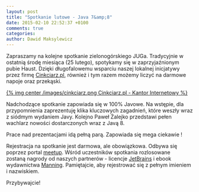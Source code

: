 ```yaml
---
layout: post
title: "Spotkanie lutowe - Java 7&amp;8"
date: 2015-02-10 22:52:37 +0100
comments: true
categories:
author: Dawid Maksylewicz
---
```

Zapraszamy na kolejne spotkanie zielonogórskiego JUGa. Tradycyjnie w ostatnią środę miesiąca (25 lutego), spotykamy się w zaprzyjaźnionym pubie Haust. Dzięki długofalowemu wsparciu naszej lokalnej inicjatywy przez firmę <a href="http://cinkciarz.pl/" target="_blank">Cinkciarz.pl</a>, również i tym razem możemy liczyć na darmowe napoje oraz przekąski.

[{% img center /images/cinkciarz.png Cinkciarz.pl - Kantor Internetowy %}](http://cinkciarz.pl)

<!-- more -->

Nadchodzące spotkanie zapowiada się w 100% Javowe. Na wstępie, dla przypomnienia zaprezentuję klika kluczowych zagadnień, które weszły wraz z siódmym wydaniem Javy. Kolejno Paweł Żalejko przedstawi pełen wachlarz nowości dostarczonych wraz z Javą 8. 

Prace nad prezentacjami idą pełną parą. Zapowiada się mega ciekawie !

Rejestracja na spotkanie jest darmowa, ale obowiązkowa. Odbywa się poprzez portal <a href="http://www.meetup.com/Zielona-Gora-JUG/events/220443222/" target="_blank">meetup</a>. Wśród uczestników spotkania rozlosowane zostaną nagrody od naszych partnerów - licencje <a href="http://jetbrains.com/" target="_blank">JetBrains</a> i ebook wydawnictwa <a href="http://manning.com/" target="_blank">Manning</a>. Pamiętajcie, aby rejestrować się z pełnym imieniem i nazwiskiem.

Przybywajcie! 